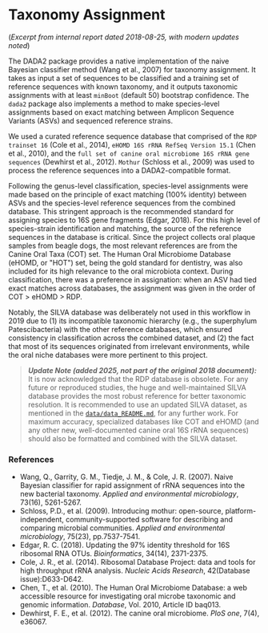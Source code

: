 # Taxonomy Assignment

(*Excerpt from internal report dated 2018-08-25, with modern updates noted*)

The DADA2 package provides a native implementation of the naive Bayesian classifier method (Wang et al., 2007) for taxonomy assignment. It takes as input a set of sequences to be classified and a training set of reference sequences with known taxonomy, and it outputs taxonomic assignments with at least `minBoot` (default 50) bootstrap confidence. The `dada2` package also implements a method to make species-level assignments based on exact matching between Amplicon Sequence Variants (ASVs) and sequenced reference strains.

We used a curated reference sequence database that comprised of the `RDP trainset 16` (Cole et al., 2014), `eHOMD 16S rRNA RefSeq Version 15.1` (Chen et al., 2010), and the `full set of canine oral microbiome 16S rRNA gene sequences` (Dewhirst et al., 2012). `Mothur` (Schloss et al., 2009) was used to process the reference sequences into a DADA2-compatible format.

Following the genus-level classification, species-level assignments were made based on the principle of exact matching (100% identity) between ASVs and the species-level reference sequences from the combined database. This stringent approach is the recommended standard for assigning species to 16S gene fragments (Edgar, 2018). For this high level of species-strain identification and matching, the source of the reference sequences in the database is critical. Since the project collects oral plaque samples from beagle dogs, the most relevant references are from the Canine Oral Taxa (COT) set. The Human Oral Microbiome Database (eHOMD, or "HOT") set, being the gold standard for dentistry, was also included for its high relevance to the oral microbiota context. During classification, there was a preference in assignation: when an ASV had tied exact matches across databases, the assignment was given in the order of COT > eHOMD > RDP.

Notably, the SILVA database was deliberately not used in this workflow in 2019 due to (1) its incompatible taxonomic hierarchy (e.g., the superphylum Patescibacteria) with the other reference databases, which ensured consistency in classification across the combined dataset, and (2) the fact that most of its sequences originated from irrelevant environments, while the oral niche databases were more pertinent to this project.

> **_Update Note (added 2025, not part of the original 2018 document):_**
> It is now acknowledged that the RDP database is obsolete. For any future or reproduced studies, the huge and well-maintained SILVA database provides the most robust reference for better taxonomic resolution. It is recommended to use an updated SILVA dataset, as mentioned in the [`data/data_README.md`](./data/data_README.md), for any further work. For maximum accuracy, specialized databases like COT and eHOMD (and any other new, well-documented canine oral 16S rRNA sequences) should also be formatted and combined with the SILVA dataset.

### References

-   Wang, Q., Garrity, G. M., Tiedje, J. M., & Cole, J. R. (2007). Naive Bayesian classifier for rapid assignment of rRNA sequences into the new bacterial taxonomy. *Applied and environmental microbiology*, 73(16), 5261-5267.
-   Schloss, P.D., et al. (2009). Introducing mothur: open-source, platform-independent, community-supported software for describing and comparing microbial communities. *Applied and environmental microbiology*, 75(23), pp.7537-7541.
-   Edgar, R. C. (2018). Updating the 97% identity threshold for 16S ribosomal RNA OTUs. *Bioinformatics*, 34(14), 2371-2375.
-   Cole, J. R., et al. (2014). Ribosomal Database Project: data and tools for high throughput rRNA analysis. *Nucleic Acids Research*, 42(Database issue):D633-D642.
-   Chen, T., et al. (2010). The Human Oral Microbiome Database: a web accessible resource for investigating oral microbe taxonomic and genomic information. *Database*, Vol. 2010, Article ID baq013.
-   Dewhirst, F. E., et al. (2012). The canine oral microbiome. *PloS one*, 7(4), e36067.